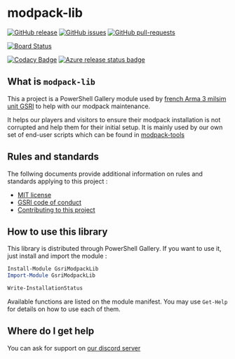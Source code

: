 # modpack-lib

[![GitHub release](https://img.shields.io/github/release/team-gsri/modpack-lib.svg)](https://GitHub.com/team-gsri/modpack-lib/releases/) [![GitHub issues](https://img.shields.io/github/issues/team-gsri/modpack-lib.svg)](https://GitHub.com/team-gsri/modpack-lib/issues/) [![GitHub pull-requests](https://img.shields.io/github/issues-pr/team-gsri/modpack-lib.svg)](https://GitHub.com/team-gsri/modpack-lib/pulls/)

[![Board Status](https://dev.azure.com/gsri/68602664-8df7-46ae-af76-a9dd2ee88310/cec71cda-8680-4cc2-9759-1be1b4e33c93/_apis/work/boardbadge/7db15985-6817-46ff-9d02-5968592febfd?columnOptions=1)](https://dev.azure.com/gsri/68602664-8df7-46ae-af76-a9dd2ee88310/_boards/board/t/cec71cda-8680-4cc2-9759-1be1b4e33c93/Microsoft.RequirementCategory/)

[![Codacy Badge](https://api.codacy.com/project/badge/Grade/5779ec34ae84475092900e423428ec29)](https://www.codacy.com/app/ArwynFr/modpack-lib?utm_source=github.com&amp;utm_medium=referral&amp;utm_content=team-gsri/modpack-lib&amp;utm_campaign=Badge_Grade) [![Azure release status badge](https://vsrm.dev.azure.com/gsri/_apis/public/Release/badge/68602664-8df7-46ae-af76-a9dd2ee88310/1/1)](https://dev.azure.com/gsri/modpack-lib/_release?view=all&definitionId=1)

## What is `modpack-lib`

This a project is a PowerShell Gallery module used by [french Arma 3 milsim unit GSRI](https://www.gsri.team) to help with our modpack maintenance.

It helps our players and visitors to ensure their modpack installation is not corrupted and help them for their initial setup. It is mainly used by our own set of end-user scripts which can be found in [modpack-tools](https://github.com/team-gsri/modpack-tools)

## Rules and standards

The follwing documents provide additional information on rules and standards applying to this project :

*   [MIT license](./LICENSE)
*   [GSRI code of conduct](./CODE_OF_CONDUCT.md)
*   [Contributing to this project](./CONTRIBUTING.md)

## How to use this library

This library is distributed through PowerShell Gallery. If you want to use it, just install and import the module :

```powershell
Install-Module GsriModpackLib
Import-Module GsriModpackLib

Write-InstallationStatus
```

Available functions are listed on the module manifest. You may use `Get-Help` for details on how to use each of them.

## Where do I get help

You can ask for support on [our discord server](https://discord.gg/bhMn4jd)

